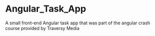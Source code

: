 # Angular_Task_App
A small front-end Angular task app that was part of the angular crash course provided by Traversy Media
